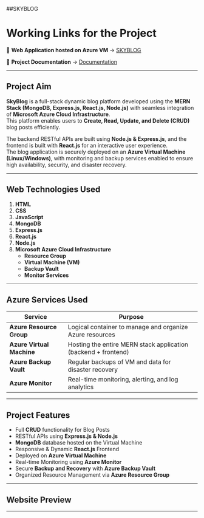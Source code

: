 ##SKYBLOG
# Working Links for the Project

🔗 **Web Application hosted on Azure VM** → [SKYBLOG](#)

📄 **Project Documentation** → [Documentation](#)

---

## Project Aim

**SkyBlog** is a full-stack dynamic blog platform developed using the **MERN Stack (MongoDB, Express.js, React.js, Node.js)** with seamless integration of **Microsoft Azure Cloud Infrastructure**.  
This platform enables users to **Create, Read, Update, and Delete (CRUD)** blog posts efficiently.

The backend RESTful APIs are built using **Node.js & Express.js**, and the frontend is built with **React.js** for an interactive user experience.  
The blog application is securely deployed on an **Azure Virtual Machine (Linux/Windows)**, with monitoring and backup services enabled to ensure high availability, security, and disaster recovery.

---

##  Web Technologies Used

1. **HTML**
2. **CSS**
3. **JavaScript**
4. **MongoDB**
5. **Express.js**
6. **React.js**
7. **Node.js**
8. **Microsoft Azure Cloud Infrastructure**
   - **Resource Group**
   - **Virtual Machine (VM)**
   - **Backup Vault**
   - **Monitor Services**

---

##  Azure Services Used

| Service                     | Purpose                                                             |
|-----------------------------|---------------------------------------------------------------------|
| **Azure Resource Group**    | Logical container to manage and organize Azure resources            |
| **Azure Virtual Machine**   | Hosting the entire MERN stack application (backend + frontend)      |
| **Azure Backup Vault**      | Regular backups of VM and data for disaster recovery                |
| **Azure Monitor**           | Real-time monitoring, alerting, and log analytics                   |

---

##  Project Features

- Full **CRUD** functionality for Blog Posts
- RESTful APIs using **Express.js & Node.js**
- **MongoDB** database hosted on the Virtual Machine
- Responsive & Dynamic **React.js** Frontend
- Deployed on **Azure Virtual Machine**
- Real-time Monitoring using **Azure Monitor**
- Secure **Backup and Recovery** with **Azure Backup Vault**
- Organized Resource Management via **Azure Resource Group**

---

## Website Preview


---

